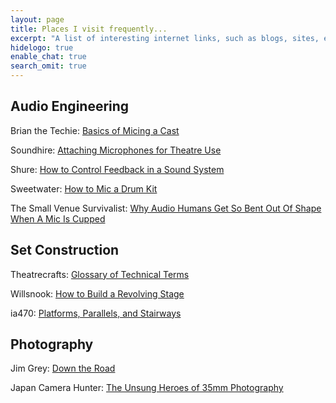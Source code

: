 ```yaml
---
layout: page
title: Places I visit frequently...
excerpt: "A list of interesting internet links, such as blogs, sites, etc that I visit frequently"
hidelogo: true
enable_chat: true
search_omit: true
---
```


## Audio Engineering

Brian the Techie: [Basics of Micing a Cast](http://brian-the-techie.blogspot.com/2011/01/basics-of-micing-cast-iii.html?m=1)

Soundhire: [Attaching Microphones for Theatre Use](http://www.soundhire.co.uk/help-and-support/wireless-information/139-attaching-microphones-for-theatre-use)

Shure: [How to Control Feedback in a Sound System](http://blog.shure.com/how-to-control-feedback-in-a-sound-system/)

Sweetwater: [How to Mic a Drum Kit](https://www.sweetwater.com/insync/mic-drum-kit/)

The Small Venue Survivalist: [Why Audio Humans Get So Bent Out Of Shape When A Mic Is Cupped](https://smallvenuesurvivalist.com/why-audio-humans-get-so-bent-out-of-shape-when-a-mic-is-cupped/)

## Set Construction

Theatrecrafts: [Glossary of Technical Terms](http://www.theatrecrafts.com/pages/home/topics/stage-management/theatre-building/)

Willsnook: [How to Build a Revolving Stage](http://willsnook.com/revolving-stage-howto)

ia470: [Platforms, Parallels, and Stairways](http://www.ia470.com/primer/platform.htm)

## Photography

Jim Grey: [Down the Road](https://blog.jimgrey.net/)

Japan Camera Hunter: [The Unsung Heroes of 35mm Photography](http://www.japancamerahunter.com/2014/03/unsung-heroes-35mm-photography-part-ii-rfs-dan-k/)
